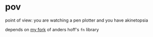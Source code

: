# pov

point of view: you are watching a pen plotter and you have akinetopsia


depends on [my fork](https://github.com/ANaka/fn) of anders hoff's `fn` library